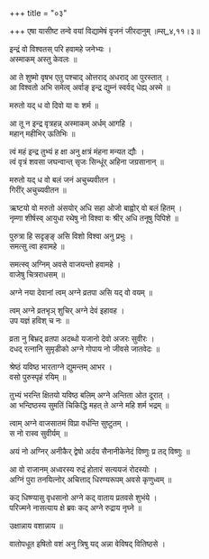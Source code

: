 +++
title = "०३"

+++
एषा यासीष्ट तन्वे वयां विद्यामेषं वृजनं जीरदानुम् ॥म्स्_४,११।३॥  
    
इन्द्रं वो विश्वतस् परि हवामहे जनेभ्यः ।  
अस्माकम् अस्तु केवलः ॥  
    
आ ते शुष्मो वृषभ एतु पश्चाद् ओत्तराद् अधराद् आ पुरस्तात् ।  
आ विश्वतो अभि समेत्व् अर्वाङ् इन्द्र द्युम्नं स्वर्वद् धेह्य् अस्मे ॥  
    
मरुतो यद् ध वो दिवो या वः शर्म ॥  
    
  
आ तू न इन्द्र वृत्रहन्न् अस्माकम् अर्धम् आगहि ।  
महान् महीभिर् ऊतिभिः ॥  
    
त्वं महं इन्द्र तुभ्यं ह क्षा अनु क्षत्रं मंहना मन्यत द्यौः ।  
त्वं वृत्रं शवसा जघन्वान्त् सृजः सिन्धूंर् अहिना जग्रसानान् ॥  
    
मरुतो यद् ध वो बलं जनं अचुच्यवीतन ।  
गिरींर् अचुच्यवीतन ॥  
    
ऋष्टयो वो मरुतो अंसयोर् अधि सहा ओजो बाह्वोर् वो बलं हितम् ।  
नृम्णा शीर्षस्व् आयुधा रथेषु नो विश्वा वः श्रीर् अधि तनूषु पिपिशे ॥  
    
पुरुत्रा हि सदृङ्ङ् असि विशो विश्वा अनु प्रभुः ।  
समत्सु त्वा हवामहे ॥  
    
समत्स्व् अग्निम् अवसे वाजयन्तो हवामहे ।  
वाजेषु चित्रराधसम् ॥  
    
अग्ने नया देवानां त्वम् अग्ने व्रतपा असि यद् वो वयम् ॥  
    
त्वम् अग्ने व्रतभृञ् शुचिर् अग्ने देवं इहावह ।  
उप यज्ञं हविश् च नः ॥  
    
  
व्रता नु बिभ्रद् व्रतपा अदब्धो यजानो देवो अजरः सुवीरः ।  
दधद् रत्नानि सुमृडीको अग्ने गोपाय नो जीवसे जातवेदः ॥  
    
श्रेष्ठं यविष्ठ भारताग्ने द्युमन्तम् आभर ।  
वसो पुरुस्पृहं रयिम् ॥  
    
तुभ्यं भरन्ति क्षितयो यविष्ठ बलिम् अग्ने अन्तिता ओत दूरात् ।  
आ भन्दिष्ठस्य सुमतिं चिकिद्धि महत् ते अग्ने महि शर्म भद्रम् ॥  
    
त्वाम् अग्ने वाजसातमं विप्रा वर्धन्ति सुष्टुतम् ।  
स नो रास्व सुवीर्यम् ॥  
    
अयं नो अग्निर् अनीकैर् द्वेषो अर्दय सैनानीकेनेदं विष्णुः प्र तद् विष्णुः ॥  
    
आ वो राजानम् अध्वरस्य रुद्रं होतारं सत्ययजं रोदस्योः ।  
अग्निं पुरा तनयित्नोर् अचित्ताद् धिरण्यरूपम् अवसे कृणुध्वम् ॥  
    
कद् धिष्ण्यासु वृधसानो अग्ने कद् वाताय प्रतवसे शुभंये ।  
परिज्मने नासत्याय क्षे ब्रवः कद् अग्ने रुद्राय नृघ्ने ॥  
    
उक्षान्नाय वशान्नाय ॥  
    
  
वातोपधूत इषितो वशं अनु त्रिषु यद् अन्ना वेविषद् वितिष्ठसे ।  
